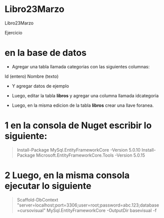 # Libro23Marzo
Libro23Marzo

Ejercicio

# en la base de datos

* Agregar una tabla llamada categorias con las siguientes columnas:

Id (entero)
Nombre (texto)

* Y agregar datos de ejemplo

* Luego, editar la tabla **libros** y agregar una columna llamada idcategoria

* Luego, en la misma edicion de la tabla **libros** crear una llave foranea.



# 1 en la consola de Nuget escribir lo siguiente:

> Install-Package MySql.EntityFrameworkCore -Version 5.0.10
> Install-Package Microsoft.EntityFrameworkCore.Tools -Version 5.0.15

# 2 Luego, en la misma consola ejecutar lo siguiente

> Scaffold-DbContext "server=localhost;port=3306;user=root;password=abc.123;database=cursovisual" MySql.EntityFrameworkCore -OutputDir basevisual -f

